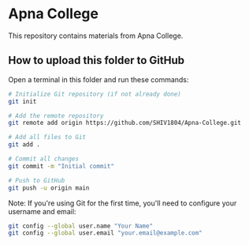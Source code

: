 # Apna College

This repository contains materials from Apna College.

## How to upload this folder to GitHub

Open a terminal in this folder and run these commands:

```bash
# Initialize Git repository (if not already done)
git init

# Add the remote repository
git remote add origin https://github.com/SHIV1804/Apna-College.git

# Add all files to Git
git add .

# Commit all changes
git commit -m "Initial commit"

# Push to GitHub
git push -u origin main
```

Note: If you're using Git for the first time, you'll need to configure your username and email:
```bash
git config --global user.name "Your Name"
git config --global user.email "your.email@example.com"
```
